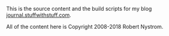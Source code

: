 This is the source content and the build scripts for my blog [journal.stuffwithstuff.com](http://journal.stuffwithstuff.com).

All of the content here is Copyright 2008-2018 Robert Nystrom.
